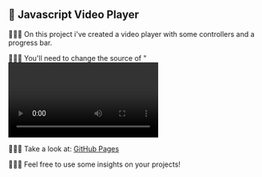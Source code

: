 ## 🚀 Javascript Video Player

👨🏽‍💻 On this project i've created a video player with some controllers and a progress bar.

👨🏽‍💼 You'll need to change the source of "<video>" tag to look this project running

🕵🏽‍♂️ Take a look at: [GitHub Pages](https://matheus-gs.github.io/video-player/)

🙋🏽‍♂️ Feel free to use some insights on your projects!
